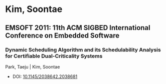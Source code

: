 # Kim, Soontae

## EMSOFT 2011: 11th ACM SIGBED International Conference on Embedded Software

### Dynamic Scheduling Algorithm and its Schedulability Analysis for Certifiable Dual-Criticality Systems
Park, Taeju | Kim, Soontae
* DOI: [10.1145/2038642.2038681](https://doi.org/10.1145/2038642.2038681)

